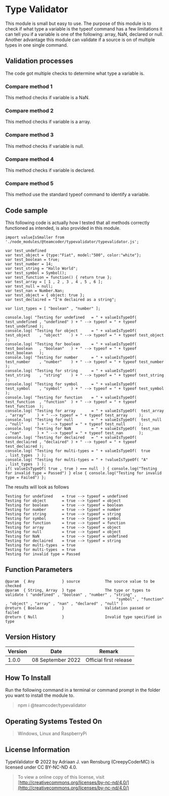 # Type Validator
This module is small but easy to use. The purpose of this module is to check if what type a variable is the typeof command has a few limitations it can tell you if a variable is one of the following: array, NaN, declared or null. Another advantage this module can validate if a source is on of multiple types in one single command.
## Validation processes
The code got multiple checks to determine what type a variable is.
### Compare method 1
This method checks if variable is a NaN.
### Compare method 2
This method checks if variable is a array.
### Compare method 3
This method checks if variable is null.
### Compare method 4
This method checks if variable is declared.
### Compare method 5
This method use the standard typeof command to identify a variable.
## Code sample
This following code is actually how I tested that all methods correctly functioned as intended, is also provided in this module.
```
import valueIsSmaller from './node_modules/@teamcoder/typevalidator/typevalidator.js';

var test_undefined
var test_object = {type:"Fiat", model:"500", color:"white"};
var test_boolean = true;
var test_number = 14;
var test_string = "Hallo World";
var test_symbol = Symbol();
var test_function = function() { return true };
var test_array = [ 1 , 2 , 3 , 4 , 5 , 6 ];
var test_null = null;
var test_nan = Number.Nan;
var test_object = { object: true };
var test_declaired = "I'm declaired as a string";

var list_types = [ "boolean" , "number" ];

console.log( "Testing for undefined   = " + valueIsTypeOf(  test_undefined , "undefined" ) + " --> typeof = " + typeof test_undefined );
console.log( "Testing for object      = " + valueIsTypeOf(  test_object    , "object"    ) + " --> typeof = " + typeof test_object    );
console.log( "Testing for boolean     = " + valueIsTypeOf(  test_boolean   , "boolean"   ) + " --> typeof = " + typeof test_boolean   );
console.log( "Testing for number      = " + valueIsTypeOf(  test_number    , "number"    ) + " --> typeof = " + typeof test_number    );
console.log( "Testing for string      = " + valueIsTypeOf(  test_string    , "string"    ) + " --> typeof = " + typeof test_string    );
console.log( "Testing for symbol      = " + valueIsTypeOf(  test_symbol    , "symbol"    ) + " --> typeof = " + typeof test_symbol    );
console.log( "Testing for function    = " + valueIsTypeOf(  test_function  , "function"  ) + " --> typeof = " + typeof test_function  );
console.log( "Testing for array       = " + valueIsTypeOf(  test_array     , "array"     ) + " --> typeof = " + typeof test_array     );
console.log( "Testing for null        = " + valueIsTypeOf(  test_null      , "null"      ) + " --> typeof = " + typeof test_null      );
console.log( "Testing for NaN         = " + valueIsTypeOf(  test_nan       , "nan"       ) + " --> typeof = " + typeof test_nan       );
console.log( "Testing for declaired   = " + valueIsTypeOf(  test_declaired , "declaired" ) + " --> typeof = " + typeof test_declaired );
console.log( "Testing for multi-types = " + valueIsTypeOf(  true           , list_types  ) );
console.log( "Testing for multi-types = " + !valueIsTypeOf( "A"            , list_types  ) );
if( valueIsTypeOf( true , true ) === null  ) { console.log("Testing for invalid type = Passed") } else { console.log("Testing for invalid type = Failed") };
```
The results will look as follows
```
Testing for undefined    = true --> typeof = undefined
Testing for object       = true --> typeof = object
Testing for boolean      = true --> typeof = boolean
Testing for number       = true --> typeof = number
Testing for string       = true --> typeof = string
Testing for symbol       = true --> typeof = symbol
Testing for function     = true --> typeof = function
Testing for array        = true --> typeof = object
Testing for null         = true --> typeof = object
Testing for NaN          = true --> typeof = undefined
Testing for declaired    = true --> typeof = string
Testing for multi-types  = true
Testing for multi-types  = true
Testing for invalid type = Passed
```
## Function Parameters
```
@param  { Any            } source           The source value to be checked
@param  { String, Array  } type             The type or types to validate ( "undefined" , "boolean" , "number" , "string" ,
                                                 "symbol" , "function" , "object" , "array" , "nan" , "declared" , "null" )
@return { Boolean        }                  Validation passed or failed
@return { Null           }                  Invalid type specified in type
```
## Version History
| Version  | Date                   | Remark                              |
|----------|------------------------|-------------------------------------|
| 1.0.0    | 08 September 2022      | Official first release              |
## How To Install
Run the following command in a terminal or command prompt in the folder you want to install the module to.
> npm i @teamcoder/typevalidator
## Operating Systems Tested On
>Windows, Linux and RaspberryPi
## License Information
TypeValidator © 2022 by Adriaan J. van Rensburg (CreepyCoderMC) is licensed under CC BY-NC-ND 4.0.
> To view a online copy of this license, visit [http://creativecommons.org/licenses/by-nc-nd/4.0/](http://creativecommons.org/licenses/by-nc-nd/4.0/)